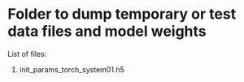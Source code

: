 # Folder to dump temporary or test data files and model weights

List of files:
1. init_params_torch_system01.h5
